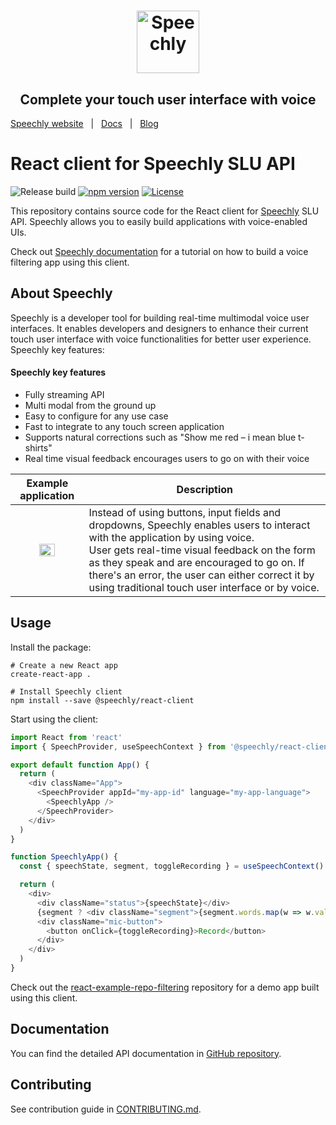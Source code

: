 <h1 align="center">
  <a href="https://www.speechly.com/"><img src="https://www.speechly.com/images/logo.png" height="100" alt="Speechly"></a>
</h1>
<h2 align="center">
  Complete your touch user interface with voice
</h2>

  [Speechly website](https://www.speechly.com/)&nbsp;&nbsp;&nbsp;|&nbsp;&nbsp;&nbsp;[Docs](https://www.speechly.com/docs/)&nbsp;&nbsp;&nbsp;|&nbsp;&nbsp;&nbsp;[Blog](https://www.speechly.com/blog/)

# React client for Speechly SLU API

![Release build](https://github.com/speechly/react-client/workflows/Release%20build/badge.svg)
[![npm version](https://badge.fury.io/js/%40speechly%2Freact-client.svg)](https://badge.fury.io/js/%40speechly%2Freact-client)
[![License](http://img.shields.io/:license-mit-blue.svg)](LICENSE)

This repository contains source code for the React client for [Speechly](https://www.speechly.com/) SLU API. Speechly allows you to easily build applications with voice-enabled UIs.

Check out [Speechly documentation](https://www.speechly.com/docs/client-libraries/react-client/) for a tutorial on how to build a voice filtering app using this client.

## About Speechly

Speechly is a developer tool for building real-time multimodal voice user interfaces. It enables developers and designers to enhance their current touch user interface with voice functionalities for better user experience. Speechly key features:

#### Speechly key features

- Fully streaming API
- Multi modal from the ground up
- Easy to configure for any use case
- Fast to integrate to any touch screen application
- Supports natural corrections such as "Show me red – i mean blue t-shirts"
- Real time visual feedback encourages users to go on with their voice

| Example application | Description |
| :---:  | --- |
| <img src="https://i.imgur.com/v9o1JHf.gif" width=50%> | Instead of using buttons, input fields and dropdowns, Speechly enables users to interact with the application by using voice. <br />User gets real-time visual feedback on the form as they speak and are encouraged to go on. If there's an error, the user can either correct it by using traditional touch user interface or by voice. |

## Usage

Install the package:

```shell
# Create a new React app
create-react-app .

# Install Speechly client
npm install --save @speechly/react-client
```

Start using the client:

```typescript
import React from 'react'
import { SpeechProvider, useSpeechContext } from '@speechly/react-client'

export default function App() {
  return (
    <div className="App">
      <SpeechProvider appId="my-app-id" language="my-app-language">
        <SpeechlyApp />
      </SpeechProvider>
    </div>
  )
}

function SpeechlyApp() {
  const { speechState, segment, toggleRecording } = useSpeechContext()

  return (
    <div>
      <div className="status">{speechState}</div>
      {segment ? <div className="segment">{segment.words.map(w => w.value).join(' ')}</div> : null}
      <div className="mic-button">
        <button onClick={toggleRecording}>Record</button>
      </div>
    </div>
  )
}
```

Check out the [react-example-repo-filtering](https://github.com/speechly/react-example-repo-filtering) repository for a demo app built using this client.

## Documentation

You can find the detailed API documentation in [GitHub repository](https://github.com/speechly/react-client/blob/master/docs/modules/_index_d_.md).

## Contributing

See contribution guide in [CONTRIBUTING.md](https://github.com/speechly/react-client/blob/master/CONTRIBUTING.md).
